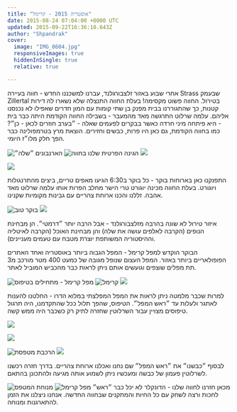 ```yaml
---
title: "אוסטריה 2015 - קרימל"
date: 2015-08-24 07:04:00 +0000 UTC
updated: 2015-09-22T16:36:10.643Z
author: "Shpandrak"
cover:
  image: "IMG_8604.jpg"
  responsiveImages: true
  hiddenInSingle: true
  relative: true

---
```


אחרי שבוע באזור זלצבורגלנד, עברנו למשכננו החדש - חווה בעיירה Strass שבעמק Zillertal בטירול. החווה פשוט מקסימה! בעלת החווה התנצלה שלא נשארו לה דירות קטנות, כך שהתגוררנו בבית מפנק בן שתי קומות עם המון חדרים שאפילו לא נכנסנו אליהם. עלמה שרלוט התרגשה מאד מהמעבר - בשבילה החווה הקודמת היתה כבר בית - היא פיתחה מיני חרדה כאשר בבקרים לפעמים שאלה - ״בערב חוזרים לכאן - כן״? כמו בחווה הקודמת, גם כאן היו פרות, כבשים וחזירים. הוצאת מרץ בטרמפולינה כבר הפך חלק מלו״ז היומי.

![](DSC_0925.jpg "הארנבונים ״שלה״")
![](IMG_8622.jpg "הגינה הפרטית שלנו בחווה")
![](DSC_0903.jpg)

![](DSC_0889.jpg)

התפנקנו כאן בארוחות בוקר - כל בוקר ב6:30 הגיעו מאפים טריים, ביצים מהתרנגולות ויוגורט. בעלת החווה מכינה יוגורט טרי הישר מחלב הפרות אותו עלמה שרלוט מאד אהבה. זללנו והכנו ארוחת צהריים עם גבינות מקומיות שקנינו.

![](IMG_8763.jpg "בוקר טוב")
![](IMG_8594.jpg)

איזור טירול לא שונה בהרבה מזלצבורגלנד - אבל הרבה יותר ״דרמטי״. הן מבחינת הנופים (הקרבה לאלפים עושה את שלה) והן מבחינת האוכל (הקרבה לאיטליה וההיסטוריה המשותפת יוצרת מטבח עם טעמים מעניינים).

הבוקר הוקדש למפל קרימל - המפל הגבוה ביותר באוסטריה ואחד האתרים הפופולאריים ביותר באזור. המפל העצום שנופל מגובה של כמעט 400 מטר מורכב מ3 תת מפלים שוצפים וגועשים אותם ניתן לראות כבר מהכביש המוביל לאתר.

![](DSC_0731.jpg "מפל קרימל - מתחילים בטיפוס")
![](DSC_0820.jpg "קרימל")
![](DSC_0734.jpg)

למרות שכבר מלמטה ניתן לראות את המפל המפלצתי במלוא הדרו - החלטנו להענות לאתגר ולעלות עד ״ראש המפל״. הטיפוס, שהפך תלול ככל שהתקדמנו, היה תרגול טיפוסים מצויין עבור השרלוטין שחזרה לתיק רק כשכבר היה ממש קשה.

![](DSC_0722.jpg)

![](IMG_8604.jpg)

![](DSC_0806.jpg "הרכבת מטפסת")
![](DSC_0830.jpg)

לבסוף ״כבשנו״ את ״ראש המפל״ שם נחנו ואכלנו ארוחת צהריים. בדרך חזרה רכשנו לשרלוטין פעמון של כבשה ומעכשיו ניתן לשמוע אותה מגיעה ולהתכונן בהתאם.

![](DSC_0766.jpg "מנוחת המטפס")
![](DSC_0825.jpg "״ראש״ מפל קרימל")
מכאן חזרנו לחווה שלנו - הדונקלר לא יכל כבר לחכות ורצה לשחק עם כל החיות והמתקנים שבחווה החדשה. אנחנו ניצלנו את הזמן להתארגנות ומנוחה.
